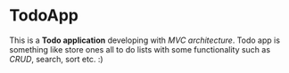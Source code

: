 # TodoApp
This is a **Todo application** developing with *MVC architecture*. Todo app is something like store ones all to do lists with some functionality such as *CRUD*, search, sort etc. :)
